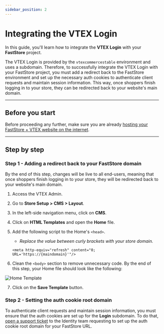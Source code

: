 ```yaml
---
sidebar_position: 2
---
```


# Integrating the VTEX Login

In this guide, you'll learn how to integrate the **VTEX Login** with your **FastStore** project.

The VTEX Login is provided by the `vtexcommercestable` environment and uses a subdomain. Therefore, to successfully integrate the VTEX Login with your FastStore project, you must add a redirect back to the FastStore environment and set up the necessary auth cookies to authenticate client requests and maintain session information. This way, once shoppers finish logging in to your store, they can be redirected back to your website's main domain.

---

## Before you start

Before proceeding any further, make sure you are already [hosting your FastStore + VTEX website on the internet](/how-to-guides/platform-integration/vtex/hosting-a-faststore-vtex-website).

---

## Step by step

### Step 1 - Adding a redirect back to your FastStore domain

By the end of this step, changes will be live to all end-users, meaning that once shoppers finish logging in to your store, they will be redirected back to your website's main domain.

1. Access the VTEX Admin.
2. Go to **Store Setup > CMS > Layout**.
3. In the left-side navigation menu, click on **CMS**.
4. Click on **HTML Templates** and open the **Home** file.
5. Add the following script to the Home's `<head>`.
   - *Replace the value between curly brackets with your store domain.*
   
   ```xhtml
   <meta http-equiv="refresh" content="0; URL='https://{maindomain}'"/>
   ```

6. Clean the `<body>` section to remove unnecessary code. By the end of this step, your Home file should look like the following:

  ![Home Template](/img/how-to-guides/home-template.png)

7. Click on the **Save Template** button.

### Step 2 - Setting the auth cookie root domain 

To authenticate client requests and maintain session information, you must ensure that the auth cookies are set up for the **Login** subdomain. To do that, [open a support ticket](https://help-tickets.vtex.com/smartlink/sso/login/zendesk) to the Identity team requesting to set up the auth cookie root domain for your FastStore URL.